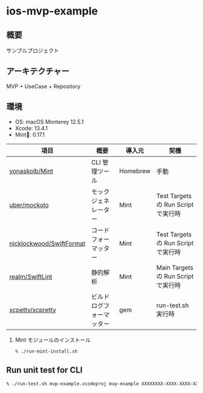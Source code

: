 # ios-mvp-example

## 概要

サンプルプロジェクト

## アーキテクチャー

MVP + UseCase + Repository

## 環境

- OS: macOS Monterey 12.5.1
- Xcode: 13.4.1
- Mint🌱: 0.17.1

| 項目                                                                    | 概要                     | 導入元   | 契機                                |
| ----------------------------------------------------------------------- | ------------------------ | -------- | ----------------------------------- |
| [yonaskolb/Mint](https://github.com/yonaskolb/Mint)                     | CLI 管理ツール           | Homebrew | 手動                                |
| [uber/mockolo](https://github.com/uber/mockolo)                         | モックジェネレーター     | Mint     | Test Targets の Run Script で実行時 |
| [nicklockwood/SwiftFormat](https://github.com/nicklockwood/SwiftFormat) | コードフォーマッター     | Mint     | Test Targets の Run Script で実行時 |
| [realm/SwiftLint](https://github.com/realm/SwiftLint)                   | 静的解析                 | Mint     | Main Targets の Run Script で実行時 |
| [xcpetty/xcpretty](https://github.com/xcpretty/xcpretty)                | ビルドログフォーマッター | gem      | run-test.sh 実行時                  |

1. Mint モジュールのインストール

   ```sh
   % ./run-mint-install.sh
   ```

## Run unit test for CLI

```sh
% ./run-test.sh mvp-example.xcodeproj mvp-example XXXXXXXX-XXXX-XXXX-XXXX-XXXXXXXXXXXX
```
